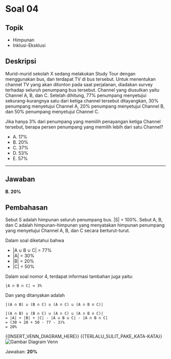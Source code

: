 # Soal 04

## Topik

* Himpunan
* Inklusi-Eksklusi

## Deskripsi

Murid-murid sekolah X sedang melakukan Study Tour dengan menggunakan bus, dan terdapat TV di bus tersebut. Untuk menentukan channel TV yang akan ditonton pada saat perjalanan, diadakan survey terhadap seluruh penumpang bus tersebut. Channel yang diusulkan yaitu Channel A, B, dan C. Setelah dihitung, 77% penumpang menyetujui sekurang-kurangnya satu dari ketiga channel tersebut ditayangkan, 30% penumpang menyetujui Channel A, 20% penumpang menyetujui Channel B, dan 50% penumpang menyetujui Channel C.

Jika hanya 3% dari penumpang yang memilih penayangan ketiga Channel tersebut, berapa persen
penumpang yang memilih lebih dari satu Channel? 

* A. 17%
* B. 20%
* C. 37%
* D. 53%
* E. 57%

---

## Jawaban
**B. 20%**

## Pembahasan

Sebut S adalah himpunan seluruh penumpang bus. |S| = 100%.
Sebut A, B, dan C adalah himpunan-himpunan yang menyatakan himpunan penumpang yang menyetujui Channel A, B, dan C secara berturut-turut.

Dalam soal diketahui bahwa

* |A ∪ B ∪ C| = 77%
* |A| = 30%
* |B| = 20%
* |C| = 50%

Dalam soal nomor 4, terdapat informasi tambahan juga yaitu:

    |A ∩ B ∩ C| = 3%

Dan yang ditanyakan adalah 

    |(A ∩ B) ∪ (B ∩ C) ∪ (A ∩ C) ∪ (A ∩ B ∩ C)|

    |(A ∩ B) ∪ (B ∩ C) ∪ (A ∩ C) ∪ (A ∩ B ∩ C)|
    = |A| + |B| + |C| - |A ∪ B ∪ C| - |A ∩ B ∩ C|
    = (30 + 20 + 50 - 77 - 3)%
    = 20%

{{INSERT_VENN_DIAGRAM_HERE}} {{TERLALU_SULIT_PAKE_KATA-KATA}}
![Gambar Diagram Venn](/img/20_Venn.png)

Jawaban: **20%**
